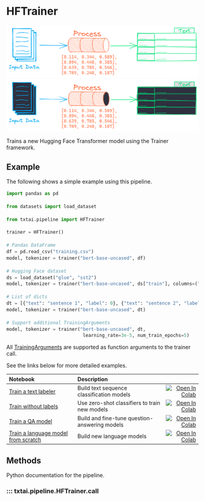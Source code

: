 # HFTrainer

![pipeline](../../images/pipeline.png#only-light)
![pipeline](../../images/pipeline-dark.png#only-dark)

Trains a new Hugging Face Transformer model using the Trainer framework.

## Example

The following shows a simple example using this pipeline.

```python
import pandas as pd

from datasets import load_dataset

from txtai.pipeline import HFTrainer

trainer = HFTrainer()

# Pandas DataFrame
df = pd.read_csv("training.csv")
model, tokenizer = trainer("bert-base-uncased", df)

# Hugging Face dataset
ds = load_dataset("glue", "sst2")
model, tokenizer = trainer("bert-base-uncased", ds["train"], columns=("sentence", "label"))

# List of dicts
dt = [{"text": "sentence 1", "label": 0}, {"text": "sentence 2", "label": 1}]]
model, tokenizer = trainer("bert-base-uncased", dt)

# Support additional TrainingArguments
model, tokenizer = trainer("bert-base-uncased", dt, 
                            learning_rate=3e-5, num_train_epochs=5)
```

All [TrainingArguments](https://huggingface.co/transformers/main_classes/trainer.html#transformers.TrainingArguments) are supported as function arguments to the trainer call.

See the links below for more detailed examples.

| Notebook  | Description  |       |
|:----------|:-------------|------:|
| [Train a text labeler](https://github.com/neuml/txtai/blob/master/examples/16_Train_a_text_labeler.ipynb) | Build text sequence classification models | [![Open In Colab](https://colab.research.google.com/assets/colab-badge.svg)](https://colab.research.google.com/github/neuml/txtai/blob/master/examples/16_Train_a_text_labeler.ipynb) |
| [Train without labels](https://github.com/neuml/txtai/blob/master/examples/17_Train_without_labels.ipynb) | Use zero-shot classifiers to train new models | [![Open In Colab](https://colab.research.google.com/assets/colab-badge.svg)](https://colab.research.google.com/github/neuml/txtai/blob/master/examples/17_Train_without_labels.ipynb) |
| [Train a QA model](https://github.com/neuml/txtai/blob/master/examples/19_Train_a_QA_model.ipynb) | Build and fine-tune question-answering models | [![Open In Colab](https://colab.research.google.com/assets/colab-badge.svg)](https://colab.research.google.com/github/neuml/txtai/blob/master/examples/19_Train_a_QA_model.ipynb) |
| [Train a language model from scratch](https://github.com/neuml/txtai/blob/master/examples/41_Train_a_language_model_from_scratch.ipynb) | Build new language models | [![Open In Colab](https://colab.research.google.com/assets/colab-badge.svg)](https://colab.research.google.com/github/neuml/txtai/blob/master/examples/41_Train_a_language_model_from_scratch.ipynb) |

## Methods 

Python documentation for the pipeline.

### ::: txtai.pipeline.HFTrainer.__call__
